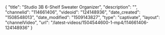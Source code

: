 {
    "title": "Studio 3B 6-Shelf Sweater Organizer",
    "description": "",
    "channelid": "114661406",
    "videoid": "124148936",
    "date_created": "1508548013",
    "date_modified": "1509143827",
    "type": "captivate",
    "layout": "channelVideo",
    "url": "\/latest-videos\/1504544600-1-mp4\/114661406-124148936"
}